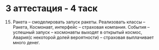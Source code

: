 # 3 аттестация - 4 таск
15.	Ракета – смоделировать запуск ракеты. Реализовать классы – Ракета, Космонавт, интерфейс – страховая компания. События – успешный запуск – космонавты выходят в открытый космос, Авария(с некоторой долей вероятности) – страховая выплачивает много денег.
